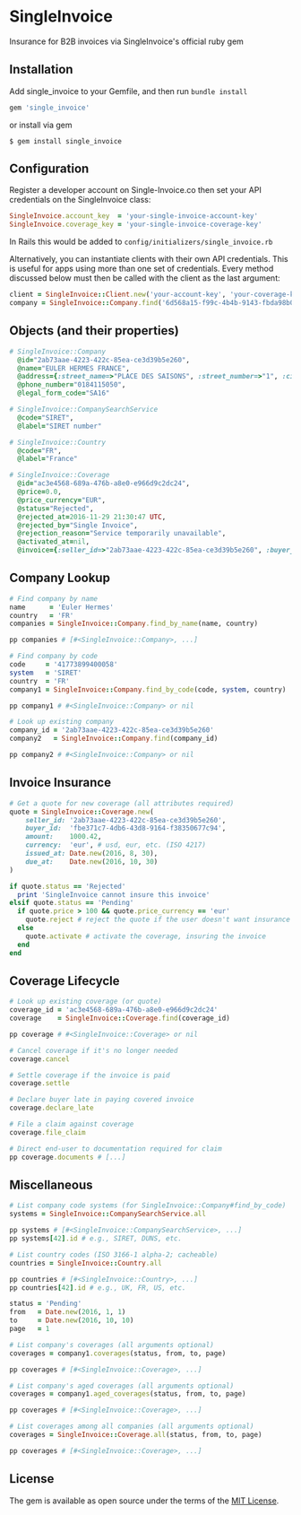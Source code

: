 # SingleInvoice

Insurance for B2B invoices via SingleInvoice's official ruby gem

## Installation

Add single_invoice to your Gemfile, and then run `bundle install`

```ruby
gem 'single_invoice'
```

or install via gem

    $ gem install single_invoice

## Configuration

Register a developer account on Single-Invoice.co then set your API credentials on the SingleInvoice class:
```ruby
SingleInvoice.account_key  = 'your-single-invoice-account-key'
SingleInvoice.coverage_key = 'your-single-invoice-coverage-key'
```

In Rails this would be added to `config/initializers/single_invoice.rb`

Alternatively, you can instantiate clients with their own API credentials. This is useful for apps using more than one set of credentials. Every method discussed below must then be called with the client as the last argument:

```ruby
client = SingleInvoice::Client.new('your-account-key', 'your-coverage-key')
company = SingleInvoice::Company.find('6d568a15-f99c-4b4b-9143-fbda98b0b32e', client)
```

## Objects (and their properties)
```ruby
# SingleInvoice::Company 
  @id="2ab73aae-4223-422c-85ea-ce3d39b5e260",
  @name="EULER HERMES FRANCE",
  @address={:street_name=>"PLACE DES SAISONS", :street_number=>"1", :city=>"PARIS LA DEFENSE CEDEX", :state_code=>"92", :postal_code=>"92048", :country_code=>"FR"},
  @phone_number="0184115050",
  @legal_form_code="SA16"

# SingleInvoice::CompanySearchService
  @code="SIRET",
  @label="SIRET number"

# SingleInvoice::Country
  @code="FR",
  @label="France"

# SingleInvoice::Coverage
  @id="ac3e4568-689a-476b-a8e0-e966d9c2dc24",
  @price=0.0,
  @price_currency="EUR",
  @status="Rejected",
  @rejected_at=2016-11-29 21:30:47 UTC,
  @rejected_by="Single Invoice",
  @rejection_reason="Service temporarily unavailable",
  @activated_at=nil,
  @invoice={:seller_id=>"2ab73aae-4223-422c-85ea-ce3d39b5e260", :buyer_id=>"fbe371c7-4db6-43d8-9164-f38350677c94", :amount=>1000.42, :currency=>"EUR", :issued_at=>2016-08-30 00:00:00 UTC, :due_at=>2016-10-30 00:00:00 UTC}
```

## Company Lookup
```ruby
# Find company by name
name      = 'Euler Hermes'
country   = 'FR'
companies = SingleInvoice::Company.find_by_name(name, country)

pp companies # [#<SingleInvoice::Company>, ...]

# Find company by code
code     = '41773899400058'
system   = 'SIRET'
country  = 'FR'
company1 = SingleInvoice::Company.find_by_code(code, system, country)

pp company1 # #<SingleInvoice::Company> or nil

# Look up existing company
company_id = '2ab73aae-4223-422c-85ea-ce3d39b5e260'
company2   = SingleInvoice::Company.find(company_id)

pp company2 # #<SingleInvoice::Company> or nil
```

## Invoice Insurance
```ruby
# Get a quote for new coverage (all attributes required)
quote = SingleInvoice::Coverage.new(
    seller_id: '2ab73aae-4223-422c-85ea-ce3d39b5e260',
    buyer_id:  'fbe371c7-4db6-43d8-9164-f38350677c94',
    amount:    1000.42,
    currency:  'eur', # usd, eur, etc. (ISO 4217)
    issued_at: Date.new(2016, 8, 30),
    due_at:    Date.new(2016, 10, 30)
)

if quote.status == 'Rejected'
  print 'SingleInvoice cannot insure this invoice'
elsif quote.status == 'Pending'
  if quote.price > 100 && quote.price_currency == 'eur'
    quote.reject # reject the quote if the user doesn't want insurance
  else
    quote.activate # activate the coverage, insuring the invoice
  end
end
```

## Coverage Lifecycle
```ruby
# Look up existing coverage (or quote)
coverage_id = 'ac3e4568-689a-476b-a8e0-e966d9c2dc24'
coverage    = SingleInvoice::Coverage.find(coverage_id)

pp coverage # #<SingleInvoice::Coverage> or nil

# Cancel coverage if it's no longer needed
coverage.cancel

# Settle coverage if the invoice is paid
coverage.settle

# Declare buyer late in paying covered invoice
coverage.declare_late

# File a claim against coverage
coverage.file_claim

# Direct end-user to documentation required for claim
pp coverage.documents # [...]
```

## Miscellaneous
```ruby
# List company code systems (for SingleInvoice::Company#find_by_code)
systems = SingleInvoice::CompanySearchService.all

pp systems # [#<SingleInvoice::CompanySearchService>, ...]
pp systems[42].id # e.g., SIRET, DUNS, etc.

# List country codes (ISO 3166-1 alpha-2; cacheable)
countries = SingleInvoice::Country.all

pp countries # [#<SingleInvoice::Country>, ...]
pp countries[42].id # e.g., UK, FR, US, etc.

status = 'Pending'
from   = Date.new(2016, 1, 1)
to     = Date.new(2016, 10, 10)
page   = 1

# List company's coverages (all arguments optional)
coverages = company1.coverages(status, from, to, page)

pp coverages # [#<SingleInvoice::Coverage>, ...]

# List company's aged coverages (all arguments optional)
coverages = company1.aged_coverages(status, from, to, page)

pp coverages # [#<SingleInvoice::Coverage>, ...]

# List coverages among all companies (all arguments optional)
coverages = SingleInvoice::Coverage.all(status, from, to, page)

pp coverages # [#<SingleInvoice::Coverage>, ...]
```

## License

The gem is available as open source under the terms of the [MIT License](http://opensource.org/licenses/MIT).

